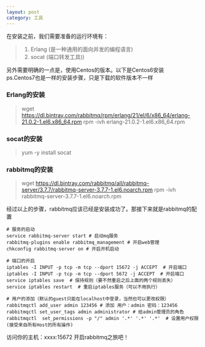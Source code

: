 ```yaml
---
layout: post
category: 工具
---
```


在安装之前，我们需要准备的运行环境有：
> 1. Erlang (是一种通用的面向并发的编程语言)
> 1. socat (端口转发工具))

另外需要明确的一点是，使用Centos的版本。以下是Centos6安装  
ps.Centos7也是一样的安装步骤，只是下载的软件版本不一样


### Erlang的安装
> wget https://dl.bintray.com/rabbitmq/rpm/erlang/21/el/6/x86_64/erlang-21.0.2-1.el6.x86_64.rpm
rpm -ivh erlang-21.0.2-1.el6.x86_64.rpm

### socat的安装
> yum -y install socat

### rabbitmq的安装
> wget https://dl.bintray.com/rabbitmq/all/rabbitmq-server/3.7.7/rabbitmq-server-3.7.7-1.el6.noarch.rpm
rpm -ivh rabbitmq-server-3.7.7-1.el6.noarch.rpm

经过以上的步骤，rabbitmq应该已经是安装成功了。那接下来就是rabbitmq的配置

``` shell
# 服务的启动
service rabbitmq-server start # 启动mq服务
rabbitmq-plugins enable rabbitmq_management # 开启web管理
chkconfig rabbitmq-server on # 开启开机启动

# 端口的开启
iptables -I INPUT -p tcp -m tcp --dport 15672 -j ACCEPT  # 开启端口
iptables -I INPUT -p tcp -m tcp --dport 5672 -j ACCEPT  # 开启端口
service iptables save  # 保持规则（要不然重启之后上面的两个规则丢失）
service iptables restart  # 重启iptables服务（可以不用执行）

# 用户的添加（默认的guest只能在localhost中登录，当然也可以更改权限）
rabbitmqctl add_user admin 123456 # 添加 用户：admin 密码：123456
rabbitmqctl set_user_tags admin administrator # 给admin管理员的角色
rabbitmqctl  set_permissions -p "/" admin '.*' '.*' '.*'  # 设置用户权限(接受来自所有Host的所有操作)
```

访问你的主机：xxxx:15672 开启rabbitmq之旅吧！
